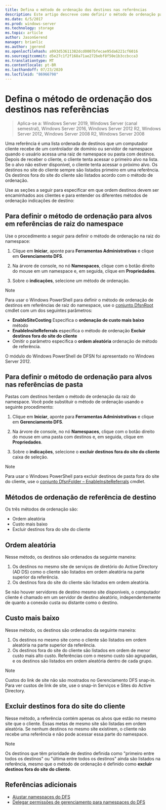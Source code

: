 ```yaml
---
title: Defina o método de ordenação dos destinos nas referências
description: Este artigo descreve como definir o método de ordenação para alvos em referências.
ms.date: 6/5/2017
ms.prod: windows-server
ms.technology: storage
ms.topic: article
author: JasonGerend
manager: brianlic
ms.author: jgerend
ms.openlocfilehash: a993d53611382dcd0007bfecae95da6221cf6016
ms.sourcegitcommit: d5e27c1f2f168a71ae272bebf8f50e1b3ccbcca3
ms.translationtype: MT
ms.contentlocale: pt-BR
ms.lasthandoff: 07/23/2020
ms.locfileid: "86966798"
---
```

# <a name="set-the-ordering-method-for-targets-in-referrals"></a>Defina o método de ordenação dos destinos nas referências

> Aplica-se a: Windows Server 2019, Windows Server (canal semestral), Windows Server 2016, Windows Server 2012 R2, Windows Server 2012, Windows Server 2008 R2, Windows Server 2008

Uma referência é uma lista ordenada de destinos que um computador cliente recebe de um controlador de domínio ou servidor de namespace quando o usuário acessa uma raiz de namespace ou pasta com destinos. Depois de receber o cliente, o cliente tenta acessar o primeiro alvo na lista. Se o alvo não estiver disponível, o cliente tenta acessar o próximo alvo.
Os destinos no site do cliente sempre são listados primeiro em uma referência. Os destinos fora do site do cliente são listados acordo com o método de ordenação.

Use as seções a seguir para especificar em que ordem destinos devem ser encaminhados aos clientes e para entender os diferentes métodos de ordenação indicações de destino:

## <a name="to-set-the-ordering-method-for-targets-in-namespace-root-referrals"></a>Para definir o método de ordenação para alvos em referências de raiz do namespace

Use o procedimento a seguir para definir o método de ordenação na raiz do namespace:

1.  Clique em **Iniciar**, aponte para **Ferramentas Administrativas** e clique em **Gerenciamento DFS**.

2.  Na árvore de console, no nó **Namespaces**, clique com o botão direito do mouse em um namespace e, em seguida, clique em **Propriedades**.

3.  Sobre o **indicações**, selecione um método de ordenação.

> [!NOTE]
> Para usar o Windows PowerShell para definir o método de ordenação de destinos em referências de raiz do namespace, use o [conjunto DfsnRoot](/powershell/module/dfsr/update-dfsrconfigurationfromad?view=win10-ps) cmdlet com um dos seguintes parâmetros:
>    -   **EnableSiteCosting** Especifica o **ordenação de custo mais baixo** método
>    -   **EnableInsiteReferrals** especifica o método de ordenação **Excluir destinos fora do site do cliente**
>    -   Omitir o parâmetro especifica o **ordem aleatória** ordenação de método de referência.

O módulo do Windows PowerShell de DFSN foi apresentado no Windows Server 2012.

## <a name="to-set-the-ordering-method-for-targets-in-folder-referrals"></a>Para definir o método de ordenação para alvos nas referências de pasta

Pastas com destinos herdam o método de ordenação da raiz do namespace. Você pode substituir o método de ordenação usando o seguinte procedimento:

1.  Clique em **Iniciar**, aponte para **Ferramentas Administrativas** e clique em **Gerenciamento DFS**.

2.  Na árvore de console, no nó **Namespaces**, clique com o botão direito do mouse em uma pasta com destinos e, em seguida, clique em **Propriedades**.

3.  Sobre o **indicações**, selecione o **excluir destinos fora do site do cliente** caixa de seleção.

> [!NOTE]
> Para usar o Windows PowerShell para excluir destinos de pasta fora do site do cliente, use o [conjunto DfsnFolder – EnableInsiteReferrals](/powershell/module/dfsr/update-dfsrconfigurationfromad?view=win10-ps) cmdlet.

## <a name="target-referral-ordering-methods"></a>Métodos de ordenação de referência de destino

Os três métodos de ordenação são:

-   Ordem aleatória
-   Custo mais baixo
-   Excluir destinos fora do site do cliente

## <a name="random-order"></a>Ordem aleatória

Nesse método, os destinos são ordenados da seguinte maneira:

1.  Os destinos no mesmo site de serviços de diretório do Active Directory (AD DS) como o cliente são listados em ordem aleatória na parte superior da referência.
2.  Os destinos fora do site do cliente são listados em ordem aleatória.

Se não houver servidores de destino mesmo site disponíveis, o computador cliente é chamado em um servidor de destino aleatório, independentemente de quanto a conexão custa ou distante como o destino.

## <a name="lowest-cost"></a>Custo mais baixo

Nesse método, os destinos são ordenados da seguinte maneira:

1.  Os destinos no mesmo site como o cliente são listados em ordem aleatória na parte superior da referência.
2.  Os destinos fora do site do cliente são listados em ordem de menor custo mais alto custo. Referências com o mesmo custo são agrupadas, e os destinos são listados em ordem aleatória dentro de cada grupo.

> [!NOTE]
> Custos do link de site não são mostrados no Gerenciamento DFS snap-in. Para ver custos de link de site, use o snap-in Serviços e Sites do Active Directory.

## <a name="exclude-targets-outside-of-the-clients-site"></a>Excluir destinos fora do site do cliente

Nesse método, a referência contém apenas os alvos que estão no mesmo site que o cliente. Essas metas de mesmo site são listadas em ordem aleatória. Se nenhum destinos no mesmo site existirem, o cliente não recebe uma referência e não pode acessar essa parte do namespace.

> [!NOTE]
> Os destinos que têm prioridade de destino definida como "primeiro entre todos os destinos" ou "última entre todos os destinos" ainda são listados na referência, mesmo que o método de ordenação é definido como **excluir destinos fora do site do cliente**.

## <a name="additional-references"></a>Referências adicionais

-   [Ajustar namespaces do DFS](tuning-dfs-namespaces.md)
-   [Delegar permissões de gerenciamento para namespaces do DFS](delegate-management-permissions-for-dfs-namespaces.md)
